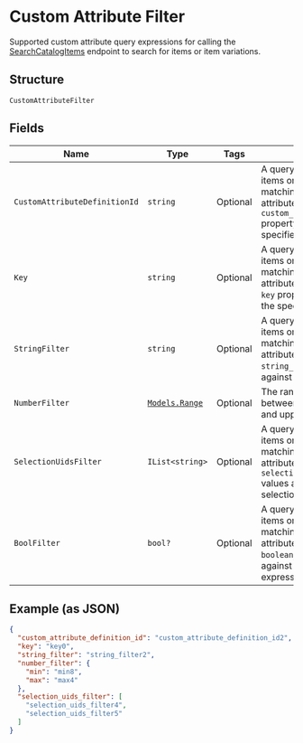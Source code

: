 
# Custom Attribute Filter

Supported custom attribute query expressions for calling the
[SearchCatalogItems](/doc/api/catalog.md#search-catalog-items)
endpoint to search for items or item variations.

## Structure

`CustomAttributeFilter`

## Fields

| Name | Type | Tags | Description |
|  --- | --- | --- | --- |
| `CustomAttributeDefinitionId` | `string` | Optional | A query expression to filter items or item variations by matching their custom attributes'<br>`custom_attribute_definition_id`<br>property value against the the specified id. |
| `Key` | `string` | Optional | A query expression to filter items or item variations by matching their custom attributes'<br>`key` property value against<br>the specified key. |
| `StringFilter` | `string` | Optional | A query expression to filter items or item variations by matching their custom attributes'<br>`string_value`  property value<br>against the specified text. |
| `NumberFilter` | [`Models.Range`](/doc/models/range.md) | Optional | The range of a number value between the specified lower and upper bounds. |
| `SelectionUidsFilter` | `IList<string>` | Optional | A query expression to filter items or item variations by matching  their custom attributes'<br>`selection_uid_values`<br>values against the specified selection uids. |
| `BoolFilter` | `bool?` | Optional | A query expression to filter items or item variations by matching their custom attributes'<br>`boolean_value` property values<br>against the specified Boolean expression. |

## Example (as JSON)

```json
{
  "custom_attribute_definition_id": "custom_attribute_definition_id2",
  "key": "key0",
  "string_filter": "string_filter2",
  "number_filter": {
    "min": "min8",
    "max": "max4"
  },
  "selection_uids_filter": [
    "selection_uids_filter4",
    "selection_uids_filter5"
  ]
}
```

